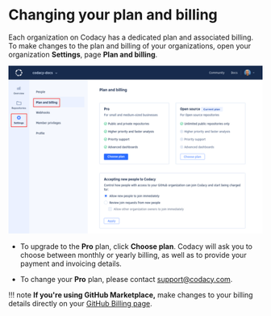 # Changing your plan and billing

Each organization on Codacy has a dedicated plan and associated billing. To make changes to the plan and billing of your organizations, open your organization **Settings**, page **Plan and billing**.

![Plan and billing for a Codacy organization](images/organization-plan-billing.png)

-   To upgrade to the **Pro** plan, click **Choose plan**. Codacy will ask you to choose between monthly or yearly billing, as well as to provide your payment and invoicing details.

-   To change your **Pro** plan, please contact <support@codacy.com>.

!!! note
    **If you're using GitHub Marketplace,** make changes to your billing details directly on your [GitHub Billing page](https://github.com/settings/billing).
